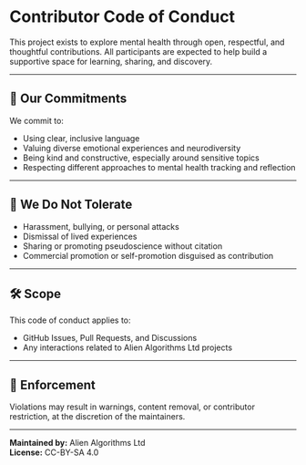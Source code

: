 # Contributor Code of Conduct

This project exists to explore mental health through open, respectful, and thoughtful contributions. All participants are expected to help build a supportive space for learning, sharing, and discovery.

---

## 🌱 Our Commitments

We commit to:

- Using clear, inclusive language  
- Valuing diverse emotional experiences and neurodiversity  
- Being kind and constructive, especially around sensitive topics  
- Respecting different approaches to mental health tracking and reflection  

---

## 🚫 We Do Not Tolerate

- Harassment, bullying, or personal attacks  
- Dismissal of lived experiences  
- Sharing or promoting pseudoscience without citation  
- Commercial promotion or self-promotion disguised as contribution  

---

## 🛠 Scope

This code of conduct applies to:

- GitHub Issues, Pull Requests, and Discussions  
- Any interactions related to Alien Algorithms Ltd projects  

---

## 🧾 Enforcement

Violations may result in warnings, content removal, or contributor restriction, at the discretion of the maintainers.

---

**Maintained by:** Alien Algorithms Ltd  
**License:** CC-BY-SA 4.0  
